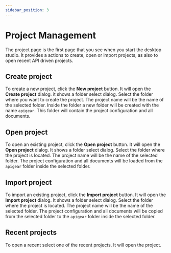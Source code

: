 ```yaml
---
sidebar_position: 3
---
```


# Project Management

The project page is the first page that you see when you start the desktop studio. It provides a actions to create, open or import projects, as also to open recent API driven projects.

## Create project

To create a new project, click the **New project** button. It will open the **Create project** dialog. it shows a folder select dialog. Select the folder where you want to create the project. The project name will be the name of the selected folder. Inside the folder a new folder will be created with the name `apigear`. This folder will contain the project configuration and all documents.

## Open project

To open an existing project, click the **Open project** button. It will open the **Open project** dialog. It shows a folder select dialog. Select the folder where the project is located. The project name will be the name of the selected folder. The project configuration and all documents will be loaded from the `apigear` folder inside the selected folder.

## Import project

To import an existing project, click the **Import project** button. It will open the **Import project** dialog. It shows a folder select dialog. Select the folder where the project is located. The project name will be the name of the selected folder. The project configuration and all documents will be copied from the selected folder to the `apigear` folder inside the selected folder.

## Recent projects

To open a recent select one of the recent projects. It will open the project.

